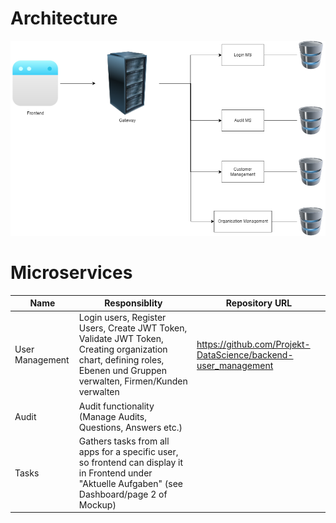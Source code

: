 # Architecture
![Image of Architecture](images/microservices.png)

# Microservices

| Name  | Responsiblity  | Repository URL  |
|---|---|---|
|  User Management | Login users, Register Users, Create JWT Token, Validate JWT Token, Creating organization chart, defining roles, Ebenen und Gruppen verwalten, Firmen/Kunden verwalten | https://github.com/Projekt-DataScience/backend-user_management  |
| Audit  |  Audit functionality (Manage Audits, Questions, Answers etc.) |   |
| Tasks  |  Gathers tasks from all apps for a specific user, so frontend can display it in Frontend under "Aktuelle Aufgaben" (see Dashboard/page 2 of Mockup) |   |
